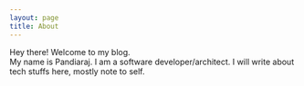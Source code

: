 ```yaml
---
layout: page
title: About
---
```


<p class="message">
  Hey there! Welcome to my blog. <br/> My name is Pandiaraj. I am a software developer/architect. I will write about tech stuffs here, mostly note to self. 
</p>
